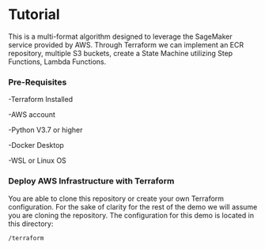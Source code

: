 # Tutorial

This is a multi-format algorithm designed to leverage the SageMaker service provided by AWS. Through Terraform we can implement an ECR repository, multiple S3 buckets, create a State Machine utilizing Step Functions, Lambda Functions. 

### Pre-Requisites

-Terraform Installed

-AWS account

-Python V3.7 or higher

-Docker Desktop

-WSL or Linux OS

### Deploy AWS Infrastructure with Terraform
You are able to clone this repository or create your own Terraform configuration. For the sake of clarity for the rest of the demo we will assume you are cloning the repository. The configuration for this demo is located in this directory:
```shell script
/terraform
```
